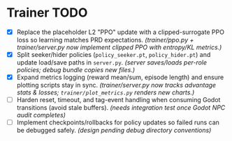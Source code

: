 # Trainer TODO

- [x] Replace the placeholder L2 "PPO" update with a clipped-surrogate PPO loss so learning matches PRD expectations. *(trainer/ppo.py + trainer/server.py now implement clipped PPO with entropy/KL metrics.)*
- [x] Split seeker/hider policies (`policy_seeker.pt`, `policy_hider.pt`) and update load/save paths in `server.py`. *(server saves/loads per-role policies; debug bundle copies new files.)*
- [x] Expand metrics logging (reward mean/sum, episode length) and ensure plotting scripts stay in sync. *(trainer/server.py now tracks advantage stats & losses; `trainer/plot_metrics.py` renders new charts.)*
- [ ] Harden reset, timeout, and tag-event handling when consuming Godot transitions (avoid stale buffers). *(needs integration test once Godot NPC audit completes)*
- [ ] Implement checkpoints/rollbacks for policy updates so failed runs can be debugged safely. *(design pending debug directory conventions)*
